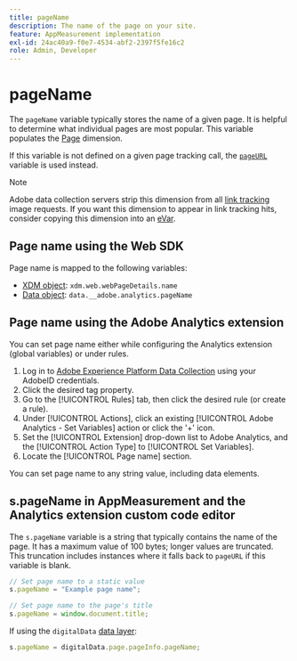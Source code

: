 ```yaml
---
title: pageName
description: The name of the page on your site.
feature: AppMeasurement implementation
exl-id: 24ac40a9-f0e7-4534-abf2-2397f5fe16c2
role: Admin, Developer
---
```

# pageName

The `pageName` variable typically stores the name of a given page. It is helpful to determine what individual pages are most popular. This variable populates the [Page](/help/components/dimensions/page.md) dimension.

If this variable is not defined on a given page tracking call, the [`pageURL`](pageurl.md) variable is used instead.

>[!NOTE]
>
>Adobe data collection servers strip this dimension from all [link tracking](/help/implement/vars/functions/tl-method.md) image requests. If you want this dimension to appear in link tracking hits, consider copying this dimension into an [eVar](evar.md).

## Page name using the Web SDK

Page name is mapped to the following variables:

* [XDM object](/help/implement/aep-edge/xdm-var-mapping.md): `xdm.web.webPageDetails.name`
* [Data object](/help/implement/aep-edge/data-var-mapping.md): `data.__adobe.analytics.pageName`

## Page name using the Adobe Analytics extension

You can set page name either while configuring the Analytics extension (global variables) or under rules.

1. Log in to [Adobe Experience Platform Data Collection](https://experience.adobe.com/data-collection) using your AdobeID credentials.
2. Click the desired tag property.
3. Go to the [!UICONTROL Rules] tab, then click the desired rule (or create a rule).
4. Under [!UICONTROL Actions], click an existing [!UICONTROL Adobe Analytics - Set Variables] action or click the '+' icon.
5. Set the [!UICONTROL Extension] drop-down list to Adobe Analytics, and the [!UICONTROL Action Type] to [!UICONTROL Set Variables].
6. Locate the [!UICONTROL Page name] section.

You can set page name to any string value, including data elements.

## s.pageName in AppMeasurement and the Analytics extension custom code editor

The `s.pageName` variable is a string that typically contains the name of the page. It has a maximum value of 100 bytes; longer values are truncated. This truncation includes instances where it falls back to `pageURL` if this variable is blank.

```js
// Set page name to a static value
s.pageName = "Example page name";

// Set page name to the page's title
s.pageName = window.document.title;
```

If using the `digitalData` [data layer](../../prepare/data-layer.md):

```js
s.pageName = digitalData.page.pageInfo.pageName;
```
